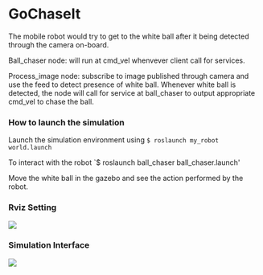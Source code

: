 # GoChaseIt
The mobile robot would try to get to the white ball after it being detected through the camera on-board. 

Ball_chaser node: will run at cmd_vel whenvever client call for services.

Process_image node: subscribe to image published through camera and use the feed to detect presence of white ball. Whenever white ball is detected, the node will call for service at ball_chaser to output appropriate cmd_vel to chase the ball.

### How to launch the simulation
Launch the simulation environment using 
`$ roslaunch my_robot world.launch `

To interact with the robot
`$ roslaunch ball_chaser ball_chaser.launch'

Move the white ball in the gazebo and see the action performed by the robot.

### Rviz Setting
![](https://github.com/angcx1997/GoChaseIt/blob/main/img/Rviz_setting.png)

### Simulation Interface
![](https://github.com/angcx1997/GoChaseIt/blob/main/img/gazebo.png)
